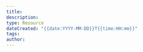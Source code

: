 ```yaml
---
title: 
description: 
type: Resource
dateCreated: "{{date:YYYY-MM-DD}}T{{time:HH:mm}}"
tags: 
author:
---
```

